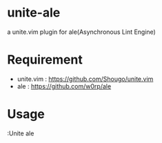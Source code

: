 # unite-ale
a unite.vim plugin for ale(Asynchronous Lint Engine)

# Requirement
- unite.vim : https://github.com/Shougo/unite.vim
- ale : https://github.com/w0rp/ale

# Usage

:Unite ale
